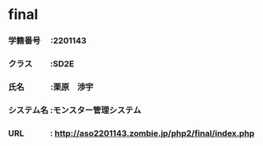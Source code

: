 # final
### 学籍番号　  :2201143
### クラス　　  :SD2E
### 氏名　　　  :栗原　渉宇
### システム名  :モンスター管理システム
### URL 　　　: http://aso2201143.zombie.jp/php2/final/index.php
